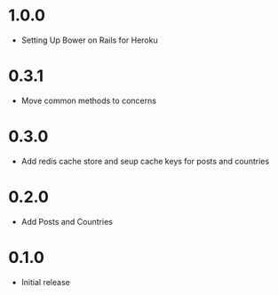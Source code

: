 # 1.0.0

* Setting Up Bower on Rails for Heroku

# 0.3.1
* Move common methods to concerns

# 0.3.0

* Add redis cache store and seup cache keys for posts and countries

# 0.2.0
* Add Posts and Countries

# 0.1.0

* Initial release